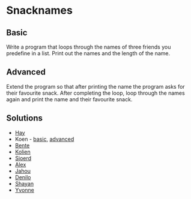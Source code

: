 # Snacknames
## Basic
Write a program that loops through the names of three friends you predefine in a list. Print out the names and the length of the name.

## Advanced
Extend the program so that after printing the name the program asks for their favourite snack. After completing the loop, loop through the names again and print the name and their favourite snack.

## Solutions
* [Hay](snacknames.py)
* Koen - [basic](https://github.com/kvschaik/hu/blob/master/Names%20(exercise%201).py), [advanced](https://github.com/kvschaik/hu/blob/master/Names%20%2B%20snacks%20(exercise%202).py)
* [Bente](https://github.com/bentevo/ddd/blob/master/snackslist.py)
* [Kolien](https://github.com/KolienPleijsant/master/blob/master/snacklist.py)
* [Sjoerd](https://github.com/Sjoerdklaver/data-driven-design/blob/master/names_snacks.py)
* [Alex](https://github.com/Alex-Gaas/Data-Science-Fundamentals/blob/master/favoritesnack.py)
* [Jahou](https://github.com/JahouNyan/learningpython/blob/master/friendsnack.py)
* [Denilo](https://github.com/Deser12/DataScienceFundamentals-/blob/master/friends_snack.py)
* [Shayan](https://github.com/shayan-z/exercises/blob/master/exercise3.py)
* [Yvonne](https://github.com/yvonnebutselaar/data-driven-design/blob/master/listsandsnacks.py)